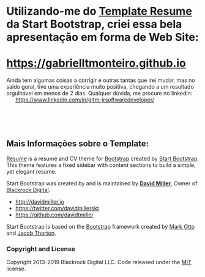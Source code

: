 # Utilizando-me do [Template Resume](https://startbootstrap.com/template-overviews/resume/) da Start Bootstrap, criei essa bela apresentação em forma de Web Site: </br> &nbsp; &nbsp; &nbsp; <https://gabrielltmonteiro.github.io> 
Ainda tem algumas coisas a corrigir e outras tantas que irei mudar, mas no saldo geral, tive uma experiência muito positiva, chegando a um resultado orgulhável em menos de 2 dias.
Qualquer dúvida, me procure no linkedin: </br>
&nbsp; &nbsp; &nbsp; <https://www.linkedin.com/in/gltm-jrsoftwaredeveloper/>

</br></br></br>
## Mais Informações sobre o Template:

[Resume](https://startbootstrap.com/template-overviews/resume/) is a resume and CV theme for [Bootstrap](http://getbootstrap.com/) created by [Start Bootstrap](http://startbootstrap.com/). This theme features a fixed sidebar with content sections to build a simple, yet elegant resume.

Start Bootstrap was created by and is maintained by **[David Miller](http://davidmiller.io/)**, Owner of [Blackrock Digital](http://blackrockdigital.io/).

* http://davidmiller.io
* https://twitter.com/davidmillerskt
* https://github.com/davidtmiller

Start Bootstrap is based on the [Bootstrap](http://getbootstrap.com/) framework created by [Mark Otto](https://twitter.com/mdo) and [Jacob Thorton](https://twitter.com/fat).

### Copyright and License

Copyright 2013-2019 Blackrock Digital LLC. Code released under the [MIT](https://github.com/BlackrockDigital/startbootstrap-resume/blob/gh-pages/LICENSE) license.

